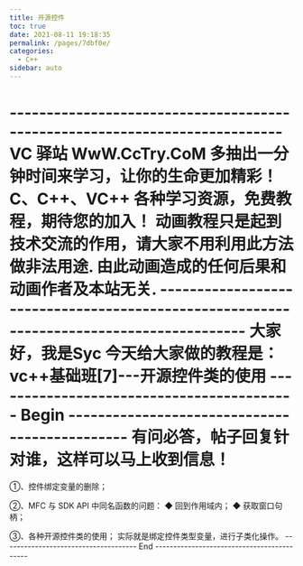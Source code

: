 ```yaml
---
title: 开源控件
toc: true
date: 2021-08-11 19:18:35
permalink: /pages/7dbf0e/
categories:
  - C++
sidebar: auto
---
```


\---------------------------------------------------------------------------
VC 驿站
WwW.CcTry.CoM
多抽出一分钟时间来学习，让你的生命更加精彩！
C、C++、VC++ 各种学习资源，免费教程，期待您的加入！
动画教程只是起到技术交流的作用，请大家不用利用此方法做非法用途.
由此动画造成的任何后果和动画作者及本站无关.
\----------------------------------------------------------------------------------------
大家好，我是Syc
今天给大家做的教程是：
vc++基础班[7]---开源控件类的使用
------------------------------------------ Begin ----------------------------------------------
有问必答，帖子回复针对谁，这样可以马上收到信息！
================================
①、控件绑定变量的删除；

②、MFC 与 SDK API 中同名函数的问题：
◆ 回到作用域内；
◆ 获取窗口句柄；

③、各种开源控件类的使用；
实际就是绑定控件类型变量，进行子类化操作。
------------------------------------- End -------------------------------------------
